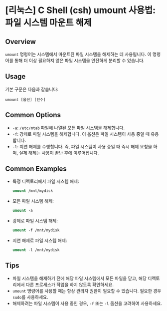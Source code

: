 # [리눅스] C Shell (csh) umount 사용법: 파일 시스템 마운트 해제

## Overview
`umount` 명령어는 시스템에서 마운트된 파일 시스템을 해제하는 데 사용됩니다. 이 명령어를 통해 더 이상 필요하지 않은 파일 시스템을 안전하게 분리할 수 있습니다.

## Usage
기본 구문은 다음과 같습니다:
```
umount [옵션] [인수]
```

## Common Options
- `-a`: `/etc/mtab` 파일에 나열된 모든 파일 시스템을 해제합니다.
- `-f`: 강제로 파일 시스템을 해제합니다. 이 옵션은 파일 시스템이 사용 중일 때 유용합니다.
- `-l`: 지연 해제를 수행합니다. 즉, 파일 시스템이 사용 중일 때 즉시 해제 요청을 하며, 실제 해제는 사용이 끝난 후에 이루어집니다.

## Common Examples
- 특정 디렉토리에서 파일 시스템 해제:
  ```csh
  umount /mnt/mydisk
  ```

- 모든 파일 시스템 해제:
  ```csh
  umount -a
  ```

- 강제로 파일 시스템 해제:
  ```csh
  umount -f /mnt/mydisk
  ```

- 지연 해제로 파일 시스템 해제:
  ```csh
  umount -l /mnt/mydisk
  ```

## Tips
- 파일 시스템을 해제하기 전에 해당 파일 시스템에서 모든 파일을 닫고, 해당 디렉토리에서 다른 프로세스가 작업을 하지 않도록 확인하세요.
- `umount` 명령어를 사용할 때는 항상 관리자 권한이 필요할 수 있습니다. 필요한 경우 `sudo`를 사용하세요.
- 해제하려는 파일 시스템이 사용 중인 경우, `-f` 또는 `-l` 옵션을 고려하여 사용하세요.